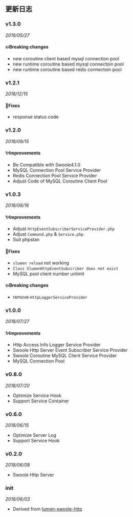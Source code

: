 ## 更新日志

### v1.3.0
_2019/05/27_

#### 💥Breaking changes
* new coroutine client based mysql connection pool
* new runtime coroutine based mysql connectoin pool
* new runtime coroutine based redis connectoin pool

### v1.2.1
_2018/12/15_

#### 🐛Fixes
* response status code

### v1.2.0
_2018/09/15_

#### ✨Improvements
* Be Compatible with Swoole4.1.0
* MySQL Connection Pool Service Provider
* Redis Connection Pool Service Provider
* Adjust Code of MySQL Coroutine Client Pool

### v1.0.3
_2018/08/16_

#### ✨Improvements
* Adjust `HttpEventSubscriberServiceProvider.php`
* Adjust `Command.php` & `Service.php`
* Suit phpstan

#### 🐛Fixes
* `slumen reload` not working
* `Class SlumenHttpEventSubscriber does not exist`
* MySQL pool client number unlimit

#### 💥Breaking changes
* remove `HttpLoggerServiceProvider`

### v1.0.0
_2018/07/27_

#### ✨Improvements

* Http Access Info Logger Service Provider
* Swoole Http Server Event Subscriber Service Provider
* Swoole Coroutine MySQL Client Service Provider
* MySQL Connection Pool

### v0.8.0
_2018/07/20_

* Optimize Service Hook
* Support Service Container

### v0.6.0
_2018/06/15_

* Optimize Server Log
* Support Service Hook

### v0.2.0
_2018/06/08_

* Swoole Http Server

### init
_2018/06/03_

* Derived from [lumen-swoole-http](https://github.com/breeze2/lumen-swoole-http)
